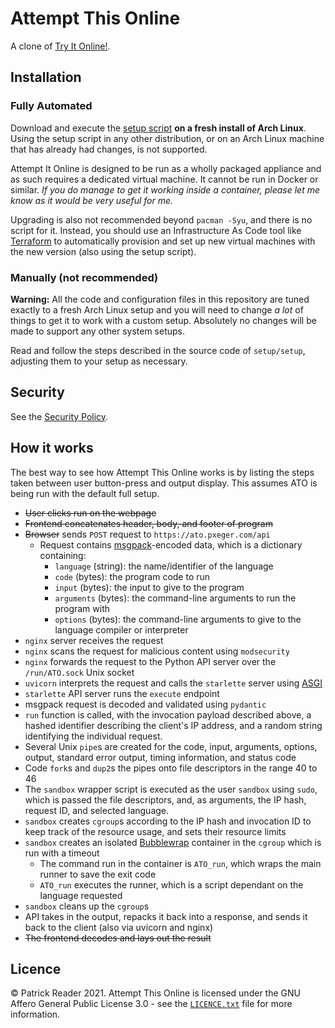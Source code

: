 # Attempt This Online
A clone of [Try It Online!](https://github.com/TryItOnline/tryitonline).

## Installation
### Fully Automated
Download and execute the [setup script](./setup/setup) **on a fresh install of Arch Linux**. Using the setup script in
any other distribution, or on an Arch Linux machine that has already had changes, is not supported.

Attempt It Online is designed to be run as a wholly packaged appliance and as such requires a dedicated virtual machine.
It cannot be run in Docker or similar. *If you do manage to get it working inside a container, please let me know as it
would be very useful for me.*

Upgrading is also not recommended beyond `pacman -Syu`, and there is no script for it. Instead, you should use an
Infrastructure As Code tool like [Terraform](https://terraform.io) to automatically provision and set up new virtual
machines with the new version (also using the setup script).

### Manually (not recommended)
**Warning:** All the code and configuration files in this repository are tuned exactly to a fresh Arch Linux setup and
you will need to change *a lot* of things to get it to work with a custom setup. Absolutely no changes will be made to
support any other system setups.

Read and follow the steps described in the source code of `setup/setup`, adjusting them to your setup as necessary.

## Security
See the [Security Policy](security.md).

## How it works
The best way to see how Attempt This Online works is by listing the steps taken between user button-press and output
display. This assumes ATO is being run with the default full setup.

- <s>User clicks run on the webpage</s>
- <s>Frontend concatenates header, body, and footer of program</s>
- <s>Browser</s> sends `POST` request to `https://ato.pxeger.com/api`
    - Request contains [msgpack](https://msgpack.org)-encoded data, which is a dictionary containing:
        - `language` (string): the name/identifier of the language
        - `code` (bytes): the program code to run
        - `input` (bytes): the input to give to the program
        - `arguments` (bytes): the command-line arguments to run the program with
        - `options` (bytes): the command-line arguments to give to the language compiler or interpreter
- `nginx` server receives the request
- `nginx` scans the request for malicious content using `modsecurity`
- `nginx` forwards the request to the Python API server over the `/run/ATO.sock` Unix socket
- `uvicorn` interprets the request and calls the `starlette` server using [ASGI](https://asgi.readthedocs.io)
- `starlette` API server runs the `execute` endpoint
- msgpack request is decoded and validated using `pydantic`
- `run` function is called, with the invocation payload described above, a hashed identifier describing the client's IP
  address, and a random string identifying the individual request.
- Several Unix `pipe`s are created for the code, input, arguments, options, output, standard error output, timing
  information, and status code
- Code `fork`s and `dup2`s the pipes onto file descriptors in the range 40 to 46
- The `sandbox` wrapper script is executed as the user `sandbox` using `sudo`, which is passed the file descriptors,
  and, as arguments, the IP hash, request ID, and selected language.
- `sandbox` creates `cgroup`s according to the IP hash and invocation ID to keep track of the resource usage, and sets
  their resource limits
- `sandbox` creates an isolated [Bubblewrap](https://github.com/containers/bubblewrap) container in the `cgroup` which
  is run with a timeout
    - The command run in the container is `ATO_run`, which wraps the main runner to save the exit code
    - `ATO_run` executes the runner, which is a script dependant on the language requested
- `sandbox` cleans up the `cgroup`s
- API takes in the output, repacks it back into a response, and sends it back to the client (also via uvicorn and nginx)
- <s>The frontend decodes and lays out the result</s>

## Licence
© Patrick Reader 2021. Attempt This Online is licensed under the GNU Affero General Public License 3.0 - see the
[`LICENCE.txt`](./LICENCE.txt) file for more information.
